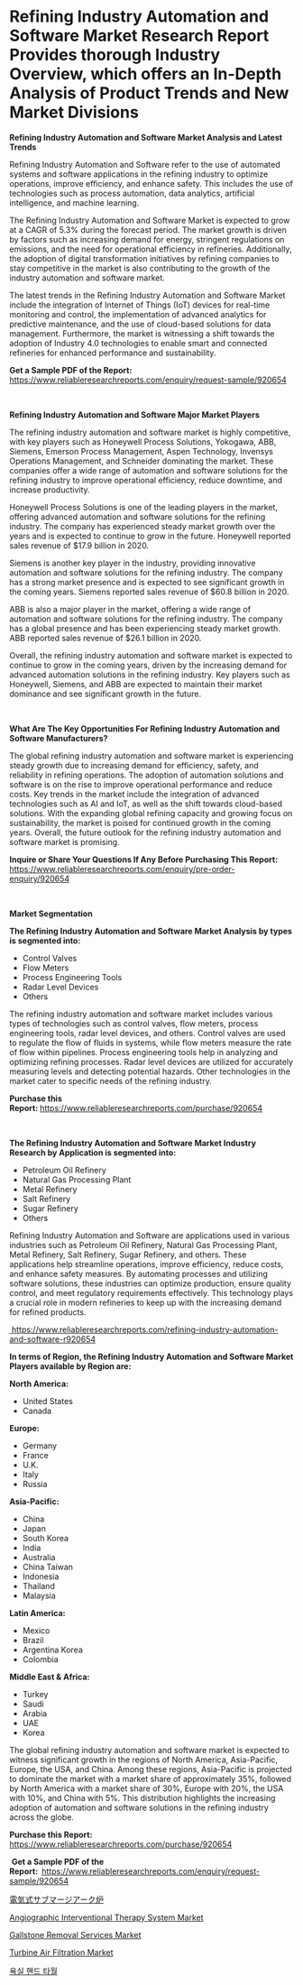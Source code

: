 <p><h1>Refining Industry Automation and Software Market Research Report Provides thorough Industry Overview, which offers an In-Depth Analysis of Product Trends and New Market Divisions</h1></p><p><strong>Refining Industry Automation and Software Market Analysis and Latest Trends</strong></p>
<p><p>Refining Industry Automation and Software refer to the use of automated systems and software applications in the refining industry to optimize operations, improve efficiency, and enhance safety. This includes the use of technologies such as process automation, data analytics, artificial intelligence, and machine learning.</p><p>The Refining Industry Automation and Software Market is expected to grow at a CAGR of 5.3% during the forecast period. The market growth is driven by factors such as increasing demand for energy, stringent regulations on emissions, and the need for operational efficiency in refineries. Additionally, the adoption of digital transformation initiatives by refining companies to stay competitive in the market is also contributing to the growth of the industry automation and software market.</p><p>The latest trends in the Refining Industry Automation and Software Market include the integration of Internet of Things (IoT) devices for real-time monitoring and control, the implementation of advanced analytics for predictive maintenance, and the use of cloud-based solutions for data management. Furthermore, the market is witnessing a shift towards the adoption of Industry 4.0 technologies to enable smart and connected refineries for enhanced performance and sustainability.</p></p>
<p><strong>Get a Sample PDF of the Report:&nbsp;</strong> <a href="https://www.reliableresearchreports.com/enquiry/request-sample/920654">https://www.reliableresearchreports.com/enquiry/request-sample/920654</a></p>
<p>&nbsp;</p>
<p><strong>Refining Industry Automation and Software Major Market Players</strong></p>
<p><p>The refining industry automation and software market is highly competitive, with key players such as Honeywell Process Solutions, Yokogawa, ABB, Siemens, Emerson Process Management, Aspen Technology, Invensys Operations Management, and Schneider dominating the market. These companies offer a wide range of automation and software solutions for the refining industry to improve operational efficiency, reduce downtime, and increase productivity.</p><p>Honeywell Process Solutions is one of the leading players in the market, offering advanced automation and software solutions for the refining industry. The company has experienced steady market growth over the years and is expected to continue to grow in the future. Honeywell reported sales revenue of $17.9 billion in 2020.</p><p>Siemens is another key player in the industry, providing innovative automation and software solutions for the refining industry. The company has a strong market presence and is expected to see significant growth in the coming years. Siemens reported sales revenue of $60.8 billion in 2020.</p><p>ABB is also a major player in the market, offering a wide range of automation and software solutions for the refining industry. The company has a global presence and has been experiencing steady market growth. ABB reported sales revenue of $26.1 billion in 2020.</p><p>Overall, the refining industry automation and software market is expected to continue to grow in the coming years, driven by the increasing demand for advanced automation solutions in the refining industry. Key players such as Honeywell, Siemens, and ABB are expected to maintain their market dominance and see significant growth in the future.</p></p>
<p>&nbsp;</p>
<p><strong>What Are The Key Opportunities For Refining Industry Automation and Software Manufacturers?</strong></p>
<p><p>The global refining industry automation and software market is experiencing steady growth due to increasing demand for efficiency, safety, and reliability in refining operations. The adoption of automation solutions and software is on the rise to improve operational performance and reduce costs. Key trends in the market include the integration of advanced technologies such as AI and IoT, as well as the shift towards cloud-based solutions. With the expanding global refining capacity and growing focus on sustainability, the market is poised for continued growth in the coming years. Overall, the future outlook for the refining industry automation and software market is promising.</p></p>
<p><strong>Inquire or Share Your Questions If Any Before Purchasing This Report:</strong> <a href="https://www.reliableresearchreports.com/enquiry/pre-order-enquiry/920654">https://www.reliableresearchreports.com/enquiry/pre-order-enquiry/920654</a></p>
<p>&nbsp;</p>
<p><strong>Market Segmentation</strong></p>
<p><strong>The Refining Industry Automation and Software Market Analysis by types is segmented into:</strong></p>
<p><ul><li>Control Valves</li><li>Flow Meters</li><li>Process Engineering Tools</li><li>Radar Level Devices</li><li>Others</li></ul></p>
<p><p>The refining industry automation and software market includes various types of technologies such as control valves, flow meters, process engineering tools, radar level devices, and others. Control valves are used to regulate the flow of fluids in systems, while flow meters measure the rate of flow within pipelines. Process engineering tools help in analyzing and optimizing refining processes. Radar level devices are utilized for accurately measuring levels and detecting potential hazards. Other technologies in the market cater to specific needs of the refining industry.</p></p>
<p><strong>Purchase this Report:&nbsp;</strong><a href="https://www.reliableresearchreports.com/purchase/920654">https://www.reliableresearchreports.com/purchase/920654</a></p>
<p>&nbsp;</p>
<p><strong>The Refining Industry Automation and Software Market Industry Research by Application is segmented into:</strong></p>
<p><ul><li>Petroleum Oil Refinery</li><li>Natural Gas Processing Plant</li><li>Metal Refinery</li><li>Salt Refinery</li><li>Sugar Refinery</li><li>Others</li></ul></p>
<p><p>Refining Industry Automation and Software are applications used in various industries such as Petroleum Oil Refinery, Natural Gas Processing Plant, Metal Refinery, Salt Refinery, Sugar Refinery, and others. These applications help streamline operations, improve efficiency, reduce costs, and enhance safety measures. By automating processes and utilizing software solutions, these industries can optimize production, ensure quality control, and meet regulatory requirements effectively. This technology plays a crucial role in modern refineries to keep up with the increasing demand for refined products.</p></p>
<p><a href="https://www.reliableresearchreports.com/refining-industry-automation-and-software-r920654">&nbsp;https://www.reliableresearchreports.com/refining-industry-automation-and-software-r920654</a></p>
<p><strong>In terms of Region, the Refining Industry Automation and Software Market Players available by Region are:</strong></p>
<p>
    <p> <strong> North America: </strong>
        <ul>
            <li>United States</li>
            <li>Canada</li>
        </ul>
        </p> 
    <p> <strong> Europe: </strong>
        <ul>
            <li>Germany</li>
            <li>France</li>
            <li>U.K.</li>
            <li>Italy</li>
            <li>Russia</li>
        </ul>
        </p> 
    <p> <strong> Asia-Pacific: </strong>
        <ul>
            <li>China</li>
            <li>Japan</li>
            <li>South Korea</li>
            <li>India</li>
            <li>Australia</li>
            <li>China Taiwan</li>
            <li>Indonesia</li>
            <li>Thailand</li>
            <li>Malaysia</li>
        </ul>
        </p> 
    <p> <strong> Latin America: </strong>
        <ul>
            <li>Mexico</li>
            <li>Brazil</li>
            <li>Argentina Korea</li>
            <li>Colombia</li>
        </ul>
        </p> 
    <p> <strong> Middle East & Africa: </strong>
        <ul>
            <li>Turkey</li>
            <li>Saudi</li>
            <li>Arabia</li>
            <li>UAE</li>
            <li>Korea</li>
        </ul>
    </p>
    </p>
<p><p>The global refining industry automation and software market is expected to witness significant growth in the regions of North America, Asia-Pacific, Europe, the USA, and China. Among these regions, Asia-Pacific is projected to dominate the market with a market share of approximately 35%, followed by North America with a market share of 30%, Europe with 20%, the USA with 10%, and China with 5%. This distribution highlights the increasing adoption of automation and software solutions in the refining industry across the globe.</p></p>
<p><strong>Purchase this Report: </strong><a href="https://www.reliableresearchreports.com/purchase/920654">https://www.reliableresearchreports.com/purchase/920654</a></p>
<p>&nbsp;<strong>Get a Sample PDF of the Report:&nbsp;&nbsp;</strong><a href="https://www.reliableresearchreports.com/enquiry/request-sample/920654">https://www.reliableresearchreports.com/enquiry/request-sample/920654</a></p>
<p><strong></strong></p>
<p><p><a href="https://github.com/lababdou/Market-Research-Report-List-3/blob/main/129473655996.md">電気式サブマージアーク炉</a></p><p><a href="https://www.linkedin.com/pulse/angiographic-interventional-therapy-system-market-analysis-1j7bc">Angiographic Interventional Therapy System Market</a></p><p><a href="https://www.linkedin.com/pulse/gallstone-removal-services-market-insight-trends-growth-forecasted-uutfc">Gallstone Removal Services Market</a></p><p><a href="https://github.com/NorbertYates/Market-Research-Report-List-4/blob/main/turbine-air-filtration-market.md">Turbine Air Filtration Market</a></p><p><a href="https://github.com/jntpkh496620/Market-Research-Report-List-2/blob/main/882333554106.md">욕실 핸드 타월</a></p></p>